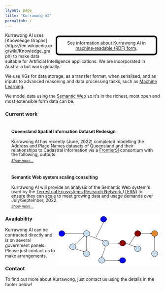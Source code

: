 ```yaml
---
layout: page
title: "Kurrawong AI"
permalink: /
---
```

<div style="float:right; width: 300px; padding: 10px; margin: 10px; border:solid 5px black; border-radius: 10px; text-align:center;">
See information about Kurrawong AI in <a href="/.ttl">machine-readable (RDF) form</a>.
</div>
Kurrawong AI uses [Knowledge Graphs](https://en.wikipedia.org/wiki/Knowledge_graph) to make data suitable for Artificial Intelligence applications. We are incorporated in Australia but work globally.

We use KGs for data storage, as a transfer format, when serialised, and as inputs to advanced reasoning and data processing tasks, such as [Machine Learning](https://en.wikipedia.org/wiki/Machine_learning).

We model data using the [Semantic Web](https://www.w3.org/standards/semanticweb/) so it's in the richest, most open and most extensible form data can be.

<h3>Current work</h3>

<section>
  <div class="content hideContent">
    <h4>Queensland Spatial Information Dataset Redesign</h4>
    <p>Kurrawong AI has recently (June, 2022) completed modelling the Address and Place Names datasets of Queensland and their relationships to Cadastral information via a <a href="https://frontiersi.com.au/">FrontierSI</a> consortium with the following, outputs:</p>
    <ul>
        <li>
            <a href="https://nicholascar.com/qsi-supermodel/supermodel.html">Queensland Spatial Information Supermodel</a>
            <ul><li>overarching framework linking the Address & Place Names models to Cadastral data</li></ul>
        </li>
        <li>
            <a href="https://nicholascar.com/anz-nat-addr-model-candidate/model.html">Candidate National Address Model</a>
            <ul>
                <li>aligns with ICSM <em>Addressing 2035 strategy</em>, national & international models</li>
                <li>provides graph and relational DB implementations of Qld testing data</li>
                <li>used by the Linked Data version of the G-NAF soon to be online via a <a href="https://www.ga.gov.au">Geoscience Australia</a> Foundational Spatial Data Framework initiative</li>
            </ul>
        </li>
        <li>
            <a href="https://w3id.org/profile/qsi-placenames">QSI Place Names Model</a>
            <ul><li>A profile of the ANZ National Address Model and the Place Names Ontology for the representation of Place Names in Queensland</li></ul>
        </li>
    </ul>
  </div>
  <a class="show-more" href="#">Show more...</a>
</section>

<section>
  <div class="content hideContent">
    <h4>Semantic Web system scaling consulting</h4>
    <p>Kurrawong AI will provide an analysis of the Semantic Web system's used by the <a href="https://www.tern.org.au">Terrestrial Ecosystems Research Network (TERN)</a> to ensure they can scale to meet growing data and usage demands over July/September, 2022.</p>
    <p>TERN are perhaps the most "Semantic Web native" government/educational unit in Australia and to work with them is an honour.</p>
  </div>
  <a class="show-more" href="#">Show more...</a>
</section>

<img id="graph" src="style/graph.png" style="float:right;" />

### Availability 

Kurrawong AI can be contracted directly and is on several government panels. Please just contact us to make arrangements.

### Contact

To find out more about Kurrawong, just contact us using the details in the footer below!


<script>
    var elements = document.getElementsByClassName("show-more");

    var click_event = function() {
            var linkText = this.innerHTML.toUpperCase();
        if (linkText === "SHOW MORE...") {
                this.innerHTML = "Show less";
            this.previousElementSibling.classList.remove("hideContent");
            this.previousElementSibling.classList.add("showContent");

        }
        else {
                this.innerHTML = "Show more...";
            this.previousElementSibling.classList.remove("showContent");
            this.previousElementSibling.classList.add("hideContent");
        }
    };

    for (var i = 0; i < elements.length; i++) {
        elements[i].addEventListener('click', click_event, false);
    }
</script>

<style>
    section {
        margin: 20px;
    }
    .hideContent {
        overflow: hidden;
        line-height: 1em;
        height: 8em;
    }
    .showContent {
        line-height: 1.5em;
        height: auto;
    }
    .show-more {
        padding-top: 15px;
        text-align: center;
        font-size: smaller;
        font-style: italic;
    }    
</style>